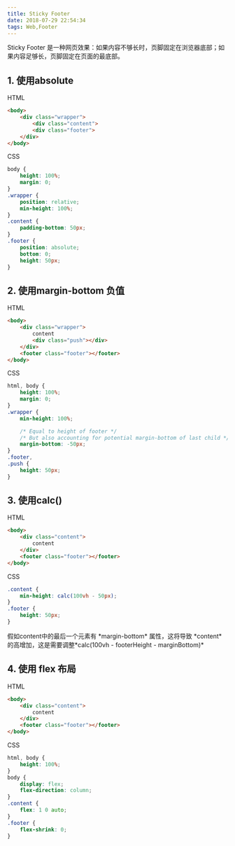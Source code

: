 ```yaml
---
title: Sticky Footer
date: 2018-07-29 22:54:34
tags: Web,Footer
---
```


Sticky Footer 是一种网页效果：如果内容不够长时，页脚固定在浏览器底部；如果内容足够长，页脚固定在页面的最底部。

<!--more-->

## 1. 使用absolute

HTML
``` html
<body>
    <div class="wrapper">
        <div class="content">
        <div class="footer">
    </div>
</body>
```
CSS 
``` css
body {
    height: 100%;
    margin: 0;
}
.wrapper {
    position: relative;
    min-height: 100%;
}
.content {
    padding-bottom: 50px;
}
.footer {
    position: absolute;
    bottom: 0;
    height: 50px;
}
```

## 2. 使用margin-bottom 负值
HTML
```html
<body>
    <div class="wrapper">
        content
        <div class="push"></div>
    </div>
    <footer class="footer"></footer>
</body>
```
CSS
``` css
html, body {
    height: 100%;
    margin: 0;
}
.wrapper {
    min-height: 100%;

    /* Equal to height of footer */
    /* But also accounting for potential margin-bottom of last child */
    margin-bottom: -50px;
}
.footer,
.push {
    height: 50px;
}
```

## 3. 使用calc() 
HTML
```html
<body>
    <div class="content">
        content
    </div>
    <footer class="footer"></footer>
</body>
```
CSS
```css
.content {
    min-height: calc(100vh - 50px);
}
.footer {
    height: 50px;
}
```
<div class="tip">
假如content中的最后一个元素有 *margin-bottom* 属性，这将导致 *content* 的高增加，这是需要调整*calc(100vh - footerHeight - marginBottom)*
</div>

## 4. 使用 flex 布局
HTML
```html
<body>
    <div class="content">
        content
    </div>
    <footer class="footer"></footer>
</body>
```
CSS
```css
html, body {
    height: 100%;
}
body {
    display: flex;
    flex-direction: column;
}
.content {
    flex: 1 0 auto;
}
.footer {
    flex-shrink: 0;
}
```